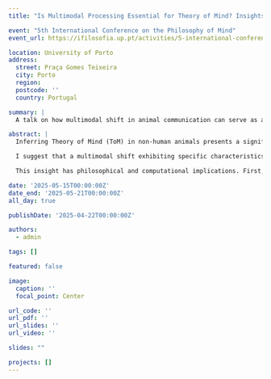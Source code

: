 ```yaml
---
title: "Is Multimodal Processing Essential for Theory of Mind? Insights from Non-Human Animals and AI"

event: "5th International Conference on the Philosophy of Mind"
event_url: https://ifilosofia.up.pt/activities/5-international-conference-philosophy-mind

location: University of Porto
address:
  street: Praça Gomes Teixeira
  city: Porto
  region: 
  postcode: ''
  country: Portugal

summary: |
  A talk on how multimodal shift in animal communication can serve as an indirect indicator of Theory of Mind, with implications for both philosophy of mind and AI modeling.

abstract: |
  Inferring Theory of Mind (ToM) in non-human animals presents a significant challenge due to the absence of linguistic reports. Traditional approaches rely on behavioral paradigms that may be interpreted through alternative, non-mentalistic explanations. To address this, I explore multimodal shift—the ability to switch communication channels when the current one is disrupted—as a potential indirect indicator of ToM. Unlike traditional ToM tests based on false belief tasks, multimodal shifts offer a more ecologically valid approach, as they emerge in spontaneous communicative interactions rather than structured experimental setups.

  I suggest that a multimodal shift exhibiting specific characteristics—not being an invariant response to a stimulus, relying on redundant and free signals, occurring only in the presence of a perceiver, and involving both production and perceptual aspects of communication—may necessitate meta-representational capacities. If non-human animals demonstrate such abilities, this would suggest that ToM does not require language but rather a sufficient degree of multimodal cognitive flexibility.

  This insight has philosophical and computational implications. First, it challenges human-centric models of ToM, reinforcing the idea that mental state attribution is a gradual, distributed trait across species rather than a uniquely human faculty. Second, it provides a framework for evaluating ToM-like capacities in AI and computational models, positing that ToM is not intrinsic to language but a product of multimodal cognition. Unlike non-human animals, current AI architectures, such as large language models (LLMs), rely on unimodal processing and lack adaptive sensory integration, making them fundamentally limited in simulating genuine mind attribution. However, multimodal AI models designed to integrate and flexibly adapt across sensory modalities could approximate higher-order cognition more effectively. If ToM requires the ability to dynamically process multimodal information, then replicating this structure in AI may offer novel insights into the mechanisms underlying human mental state attribution.

date: '2025-05-15T00:00:00Z'
date_end: '2025-05-21T00:00:00Z'
all_day: true

publishDate: '2025-04-22T00:00:00Z'

authors:
  - admin

tags: []

featured: false

image:
  caption: ''
  focal_point: Center

url_code: ''
url_pdf: ''
url_slides: ''
url_video: ''

slides: ""

projects: []
---
```

